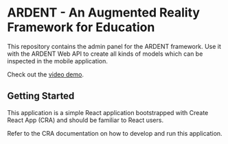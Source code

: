 # ARDENT - An Augmented Reality Framework for Education

This repository contains the admin panel for the ARDENT framework. Use it with the ARDENT Web API to create all kinds of models which can be inspected in the mobile application.

Check out the [video demo](https://youtu.be/GXYz2oXtxzo).

## Getting Started

This application is a simple React application bootstrapped with Create React App (CRA) and should be familiar to React users.

Refer to the CRA documentation on how to develop and run this application.

